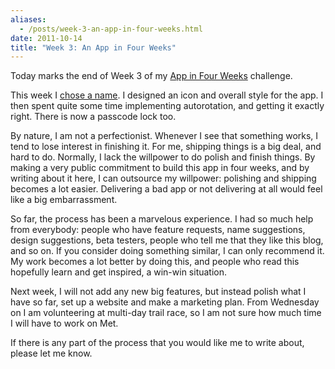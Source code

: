 ```yaml
---
aliases:
  - /posts/week-3-an-app-in-four-weeks.html
date: 2011-10-14
title: "Week 3: An App in Four Weeks"
---
```


Today marks the end of Week 3 of my [App in Four
Weeks](/post/10680838726/one-app-in-four-weeks-kickoff) challenge.&#10;

This week I [chose a name](/post/11323208696/introducing-met). I designed an
icon and overall style for the app. I then spent quite some time implementing
autorotation, and getting it exactly right. There is now a passcode lock
too.&#10;

By nature, I am not a perfectionist. Whenever I see that something works, I tend
to lose interest in finishing it. For me, shipping things is a big deal, and
hard to do. Normally, I lack the willpower to do polish and finish things. By
making a very public commitment to build this app in four weeks, and by writing
about it here, I can outsource my willpower: polishing and shipping becomes a
lot easier. Delivering a bad app or not delivering at all would feel like a big
embarrassment.&#10;

So far, the process has been a marvelous experience. I had so much help from
everybody: people who have feature requests, name suggestions, design
suggestions, beta testers, people who tell me that they like this blog, and so
on. If you consider doing something similar, I can only recommend it. My work
becomes a lot better by doing this, and people who read this hopefully learn and
get inspired, a win-win situation.&#10;

Next week, I will not add any new big features, but instead polish what I have
so far, set up a website and make a marketing plan. From Wednesday on I am
volunteering at multi-day trail race, so I am not sure how much time I will have
to work on Met.&#10;

If there is any part of the process that you would like me to write about,
please let me know.&#10;
